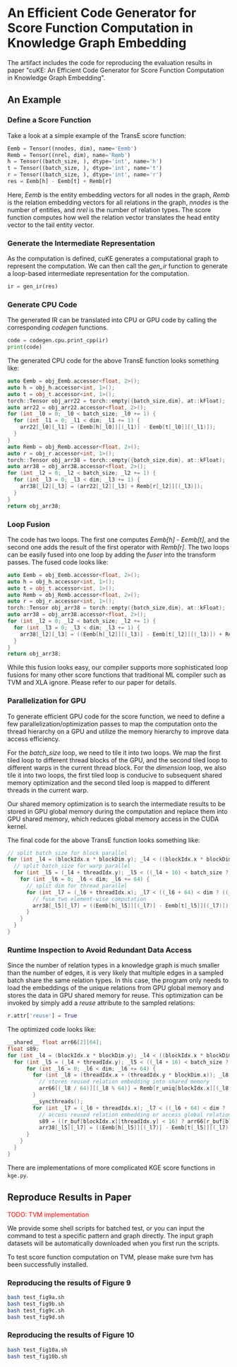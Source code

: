# An Efficient Code Generator for Score Function Computation in Knowledge Graph Embedding

The artifact includes the code for reproducing the evaluation results in paper "cuKE: An Efficient Code Generator for Score Function Computation in Knowledge Graph Embedding".

## An Example
### Define a Score Function
Take a look at a simple example of the TransE score function:

```python
Eemb = Tensor((nnodes, dim), name='Eemb')
Remb = Tensor((nrel, dim), name='Remb')
h = Tensor((batch_size, ), dtype='int', name='h')
t = Tensor((batch_size, ), dtype='int', name='t')
r = Tensor((batch_size, ), dtype='int', name='r')
res = Eemb[h] - Eemb[t] + Remb[r]
```

Here, *Eemb* is the entity embedding vectors for all nodes in the graph, *Remb* is the relation embedding vectors for all relations in the graph, 
*nnodes* is the number of entities, and *nrel* is the number of relation types. The score function computes how well the relation vector translates the head entity vector to the tail entity vector.
### Generate the Intermediate Representation
As the computation is defined, cuKE generates a computational graph to represent the computation. 
We can then call the *gen_ir* function to generate a loop-based intermediate representation for the computation. 
```python
ir = gen_ir(res)
```
### Generate CPU Code
The generated IR can be translated into CPU or GPU code by calling the corresponding *codegen* functions.

```python
code = codegen.cpu.print_cpp(ir)
print(code)
```

The generated CPU code for the above TransE function looks something like:


```cpp
auto Eemb = obj_Eemb.accessor<float, 2>();
auto h = obj_h.accessor<int, 1>();
auto t = obj_t.accessor<int, 1>();
torch::Tensor obj_arr22 = torch::empty({batch_size,dim}, at::kFloat);
auto arr22 = obj_arr22.accessor<float, 2>();
for (int _l0 = 0; _l0 < batch_size; _l0 += 1) {
  for (int _l1 = 0; _l1 < dim; _l1 += 1) {
    arr22[_l0][_l1] = (Eemb[h[_l0]][(_l1)] - Eemb[t[_l0]][(_l1)]);
  } 
} 
auto Remb = obj_Remb.accessor<float, 2>();
auto r = obj_r.accessor<int, 1>();
torch::Tensor obj_arr38 = torch::empty({batch_size,dim}, at::kFloat);
auto arr38 = obj_arr38.accessor<float, 2>();
for (int _l2 = 0; _l2 < batch_size; _l2 += 1) {
  for (int _l3 = 0; _l3 < dim; _l3 += 1) {
    arr38[_l2][_l3] = (arr22[_l2][_l3] + Remb[r[_l2]][(_l3)]);
  } 
} 
return obj_arr38;
```

### Loop Fusion
The code has two loops. The first one computes *Eemb[h] - Eemb[t]*, and the second one adds the result of the first operator with *Remb[r]*.
The two loops can be easily fused into one loop by adding the *fuser* into the transform passes. The fused code looks like:


```cpp
auto Eemb = obj_Eemb.accessor<float, 2>();
auto h = obj_h.accessor<int, 1>();
auto t = obj_t.accessor<int, 1>();
auto Remb = obj_Remb.accessor<float, 2>();
auto r = obj_r.accessor<int, 1>();
torch::Tensor obj_arr38 = torch::empty({batch_size,dim}, at::kFloat);
auto arr38 = obj_arr38.accessor<float, 2>();
for (int _l2 = 0; _l2 < batch_size; _l2 += 1) {
  for (int _l3 = 0; _l3 < dim; _l3 += 1) {
    arr38[_l2][_l3] = ((Eemb[h[_l2]][(_l3)] - Eemb[t[_l2]][(_l3)]) + Remb[r[_l2]][(_l3)]);
  } 
} 
return obj_arr38;
```

While this fusion looks easy, our compiler supports more sophisticated loop fusions for many other score functions that traditional ML compiler such as TVM and XLA ignore. 
Please refer to our paper for details. 

### Parallelization for GPU

To generate efficient GPU code for the score function, we need to define a few parallelization/optimization passes to map the computation onto the thread hierarchy on a GPU and utilize the memory hierarchy to improve data access efficiency. 


For the *batch_size* loop, we need to tile it into two loops. We map the first tiled loop to different thread blocks of the GPU, and the second tiled loop to different warps in the current thread block. For the *dimension* loop, we also tile it into two loops, the first tiled loop is conducive to subsequent shared memory optimization and the second tiled loop is mapped to different threads in the current warp. 

Our shared memory optimization is to search the intermediate results to be stored in GPU global memory during the computation and replace them into GPU shared memory, which reduces global memory access in the CUDA kernel.

The final code for the above TransE function looks something like:
```cpp
// split batch_size for block parallel
for (int _l4 = (blockIdx.x * blockDim.y); _l4 < ((blockIdx.x * blockDim.y) + (batch_size / (batch_size/16))); _l4 += 16) {
  // split batch_size for warp parallel
  for (int _l5 = (_l4 + threadIdx.y); _l5 < ((_l4 + 16) < batch_size ? ((_l4 + 16)) : (batch_size)); _l5 += blockDim.y) {
    for (int _l6 = 0; _l6 < dim; _l6 += 64) {
      // split dim for thread parallel
      for (int _l7 = (_l6 + threadIdx.x); _l7 < ((_l6 + 64) < dim ? ((_l6 + 64)):(dim)); _l7 += blockDim.x) {
        // fuse two element-wise computation
        arr38[_l5][_l7] = ((Eemb[h[_l5]][(_l7)] - Eemb[t[_l5]][(_l7)]) + Remb[r[_l5]][(_l7)]); 
      } 
    } 
  } 
}
```

### Runtime Inspection to Avoid Redundant Data Access
Since the number of relation types in a knowledge graph is much smaller than the number of edges, it is very likely that multiple edges in a sampled batch share the same relation types. 
In this case, the program only needs to load the embeddings of the unique relations from GPU global memory and stores the data in GPU shared memory for reuse. 
This optimization can be invoked by simply add a *reuse* attribute to the sampled relations:
```python
r.attr['reuse'] = True
```

The optimized code looks like:
```cpp
__shared__ float arr66[2][64];
float s89;
for (int _l4 = (blockIdx.x * blockDim.y); _l4 < ((blockIdx.x * blockDim.y) + (batch_size / (batch_size/16))); _l4 += 16) {
  for (int _l5 = (_l4 + threadIdx.y); _l5 < ((_l4 + 16) < batch_size ? ((_l4 + 16)) : (batch_size)); _l5 += blockDim.y) {
      for (int _l6 = 0; _l6 < dim; _l6 += 64) {
        for (int _l8 = (threadIdx.x + (threadIdx.y * blockDim.x)); _l8 < (r_unique_cnt[blockIdx.x] * 64); _l8 += (blockDim.x * blockDim.y)) {
          // stores reused relation embedding into shared memory
          arr66[(_l8 / 64)][(_l8 % 64)] = Remb[r_uniq[blockIdx.x][(_l8 / 64)]][((_l8 % 64) + _l6)];
        } 
        __syncthreads();
        for (int _l7 = (_l6 + threadIdx.x); _l7 < ((_l6 + 64) < dim ? ((_l6 + 64)) : (dim)); _l7 += blockDim.x) {
          // access reused relation embedding or access global relation embedding
          s89 = ((r_buf[blockIdx.x][threadIdx.y] < 16) ? arr66[r_buf[blockIdx.x][threadIdx.y]][(_l7 - _l6)] : Remb[(r_buf[blockIdx.x][threadIdx.y] - 16)][_l7]);
          arr38[_l5][_l7] = ((Eemb[h[_l5]][(_l7)] - Eemb[t[_l5]][(_l7)]) + s89);
      } 
    } 
  } 
}
```

There are implementations of more complicated KGE score functions in ``kge.py``. 



## Reproduce Results in Paper

<span style="color:red">TODO: TVM implementation </span>

We provide some shell scripts for batched test, or you can input the command to test a specific pattern and graph directly. The input graph datasets will be automatically downloaded when you first run the scripts.

To test score function computation on TVM, please make sure tvm has been successfully installed.

### Reproducing the results of Figure 9
```bash
bash test_fig9a.sh
bash test_fig9b.sh
bash test_fig9c.sh
bash test_fig9d.sh
```

### Reproducing the results of Figure 10
```bash
bash test_fig10a.sh
bash test_fig10b.sh
```
